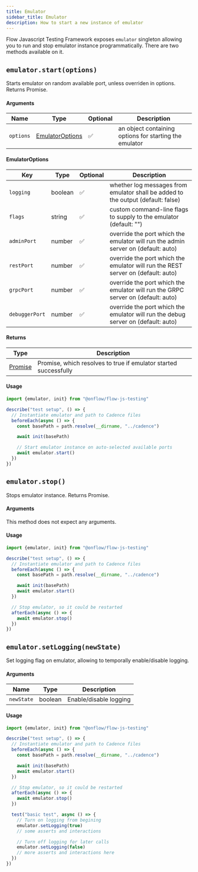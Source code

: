 ```yaml
---
title: Emulator
sidebar_title: Emulator
description: How to start a new instance of emulator
---
```


Flow Javascript Testing Framework exposes `emulator` singleton allowing you to run and stop emulator instance
programmatically. There are two methods available on it.

## `emulator.start(options)`

Starts emulator on random available port, unless overriden in options. Returns Promise.

#### Arguments

| Name      | Type                                             | Optional | Description                                            |
| --------- | ------------------------------------------------ | -------- | ------------------------------------------------------ |
| `options` | [EmulatorOptions](./emulator.md#emulatoroptions) | ✅       | an object containing options for starting the emulator |

#### EmulatorOptions

| Key            | Type    | Optional | Description                                                                       |
| -------------- | ------- | -------- | --------------------------------------------------------------------------------- |
| `logging`      | boolean | ✅       | whether log messages from emulator shall be added to the output (default: false)  |
| `flags`        | string  | ✅       | custom command-line flags to supply to the emulator (default: "")                 |
| `adminPort`    | number  | ✅       | override the port which the emulator will run the admin server on (default: auto) |
| `restPort`     | number  | ✅       | override the port which the emulator will run the REST server on (default: auto)  |
| `grpcPort`     | number  | ✅       | override the port which the emulator will run the GRPC server on (default: auto)  |
| `debuggerPort` | number  | ✅       | override the port which the emulator will run the debug server on (default: auto) |

#### Returns

| Type                             | Description                                                      |
| -------------------------------- | ---------------------------------------------------------------- |
| [Promise](./emulator.md#Promise) | Promise, which resolves to true if emulator started successfully |

#### Usage

```javascript
import {emulator, init} from "@onflow/flow-js-testing"

describe("test setup", () => {
  // Instantiate emulator and path to Cadence files
  beforeEach(async () => {
    const basePath = path.resolve(__dirname, "../cadence")

    await init(basePath)

    // Start emulator instance on auto-selected available ports
    await emulator.start()
  })
})
```

## `emulator.stop()`

Stops emulator instance. Returns Promise.

#### Arguments

This method does not expect any arguments.

#### Usage

```javascript
import {emulator, init} from "@onflow/flow-js-testing"

describe("test setup", () => {
  // Instantiate emulator and path to Cadence files
  beforeEach(async () => {
    const basePath = path.resolve(__dirname, "../cadence")

    await init(basePath)
    await emulator.start()
  })

  // Stop emulator, so it could be restarted
  afterEach(async () => {
    await emulator.stop()
  })
})
```

## `emulator.setLogging(newState)`

Set logging flag on emulator, allowing to temporally enable/disable logging.

#### Arguments

| Name       | Type    | Description            |
| ---------- | ------- | ---------------------- |
| `newState` | boolean | Enable/disable logging |

#### Usage

```javascript
import {emulator, init} from "@onflow/flow-js-testing"

describe("test setup", () => {
  // Instantiate emulator and path to Cadence files
  beforeEach(async () => {
    const basePath = path.resolve(__dirname, "../cadence")

    await init(basePath)
    await emulator.start()
  })

  // Stop emulator, so it could be restarted
  afterEach(async () => {
    await emulator.stop()
  })

  test("basic test", async () => {
    // Turn on logging from begining
    emulator.setLogging(true)
    // some asserts and interactions

    // Turn off logging for later calls
    emulator.setLogging(false)
    // more asserts and interactions here
  })
})
```
